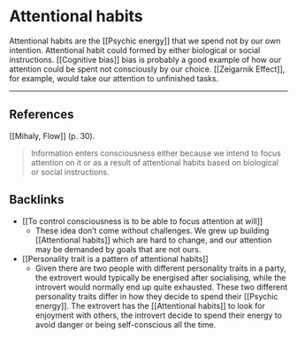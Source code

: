 # Attentional habits
Attentional habits are the [[Psychic energy]] that we spend not by our own intention. Attentional habit could formed by either biological or social instructions. [[Cognitive bias]] bias is probably a good example of how our attention could be spent not consciously by our choice. [[Zeigarnik Effect]], for example, would take our attention to unfinished tasks.

---
## References
[[Mihaly, Flow]] (p. 30).
> Information enters consciousness either because we intend to focus attention on it or as a result of attentional habits based on biological or social instructions.

## Backlinks
* [[To control consciousness is to be able to focus attention at will]]
	* These idea don’t come without challenges. We grew up building [[Attentional habits]] which are hard to change, and our attention may be demanded by goals that are not ours.
* [[Personality trait is a pattern of attentional habits]]
	* Given there are two people with different personality traits in a party, the extrovert would typically be energised after socialising, while the introvert would normally end up quite exhausted. These two different personality traits differ in how they decide to spend their [[Psychic energy]]. The extrovert has the [[Attentional habits]] to look for enjoyment with others, the introvert decide to spend their energy to avoid danger or being self-conscious all the time.

<!-- #evergreen #attention -->

<!-- {BearID:6EC907E5-C021-4838-B299-289DA4A7DED1-805-00000B7E58099D03} -->
